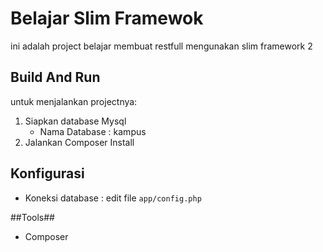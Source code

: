 # Belajar Slim Framewok #
ini adalah project belajar membuat restfull mengunakan slim framework 2

## Build And Run ##
untuk menjalankan projectnya:
1. Siapkan database Mysql
	* Nama Database : kampus
2. Jalankan Composer Install

## Konfigurasi ##
* Koneksi database : edit file `app/config.php`

##Tools##

* Composer
